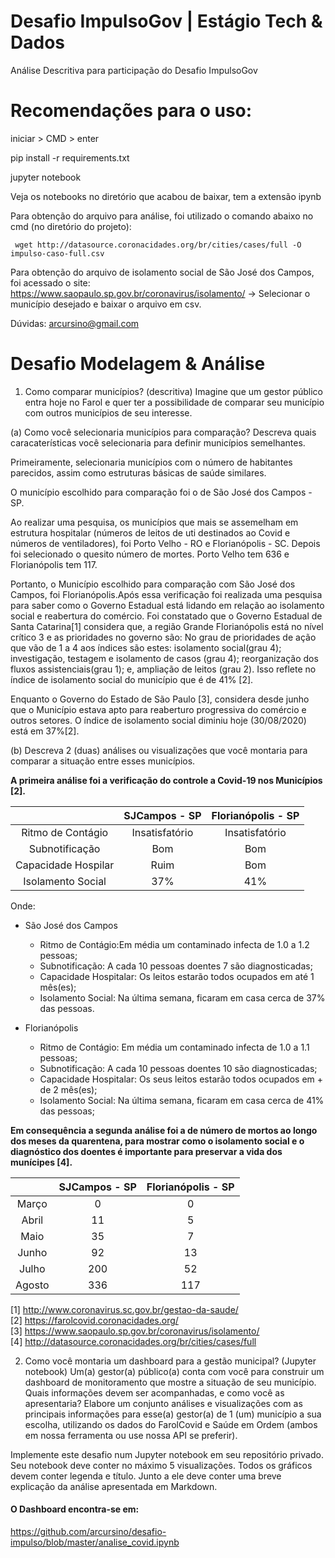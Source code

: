 # Desafio ImpulsoGov | Estágio Tech & Dados

Análise Descritiva para participação do Desafio ImpulsoGov



# Recomendações para o uso:

iniciar > CMD > enter

pip install -r requirements.txt

jupyter notebook

Veja os notebooks no diretório que acabou de baixar, tem a extensão ipynb

Para obtenção do arquivo para análise, foi utilizado o comando abaixo no cmd (no diretório do projeto):

```
 wget http://datasource.coronacidades.org/br/cities/cases/full -O impulso-caso-full.csv

```
Para obtenção do arquivo de isolamento social de São José dos Campos, foi acessado o site:
https://www.saopaulo.sp.gov.br/coronavirus/isolamento/  -> Selecionar o município desejado e baixar o arquivo em csv.


Dúvidas: arcursino@gmail.com

# Desafio Modelagem & Análise

1. Como comparar municípios? (descritiva)
Imagine que um gestor público entra hoje no Farol e quer ter a possibilidade de comparar seu município com outros municípios de seu interesse. 

(a) Como você selecionaria municípios para comparação? Descreva quais caracaterísticas você selecionaria para definir municípios semelhantes. 

Primeiramente, selecionaria municípios com o número de habitantes parecidos, assim como estruturas básicas de saúde similares. 

O município escolhido para comparação foi o de São José dos Campos - SP.

Ao realizar uma pesquisa, os municípios que mais se assemelham em estrutura hospitalar (números de leitos de uti destinados ao Covid e números de ventiladores), foi Porto Velho - RO e Florianópolis - SC. 
Depois foi selecionado o quesito número de mortes. Porto Velho tem 636 e Florianópolis tem 117.

Portanto, o Município escolhido para comparação com São José dos Campos, foi Florianópolis.Após essa verificação foi realizada uma pesquisa para saber como o Governo Estadual está lidando em relação ao isolamento social e reabertura do comércio. Foi constatado que o Governo Estadual de Santa Catarina[1] considera que, a região Grande Florianópolis está no nível crítico 3 e as prioridades no governo são: No grau de prioridades de ação que vão de 1 a 4 aos índices são estes: isolamento social(grau 4); investigação, testagem e isolamento de casos (grau 4); reorganização dos fluxos assistenciais(grau 1); e, ampliação de leitos (grau 2). 
Isso reflete no índice de isolamento social do município que é de 41% [2].

Enquanto o Governo do Estado de São Paulo [3], considera desde junho que o Município estava apto para reaberturo progressiva do comércio e outros setores. O índice de isolamento social diminiu hoje (30/08/2020) está em 37%[2].

(b) Descreva 2 (duas) análises ou visualizações que você montaria para comparar a situação entre esses municípios. 

**A primeira análise foi a verificação do controle a Covid-19 nos Municípios [2].**

|                    | **SJCampos - SP**  | **Florianópolis - SP** |
|:------------------:|:------------------:|:----------------------:|
|Ritmo de Contágio   | Insatisfatório     | Insatisfatório         |
|Subnotificação      | Bom                | Bom                    |
|Capacidade Hospilar | Ruim               | Bom                    |
|Isolamento Social   | 37%                | 41%                    |


Onde:
 - São José dos Campos  
    - Ritmo de Contágio:Em média um contaminado infecta de 1.0 a 1.2 pessoas;
    - Subnotificação: A cada 10 pessoas doentes 7 são diagnosticadas;
    - Capacidade Hospitalar: Os leitos estarão todos ocupados em até 1 mês(es);
    - Isolamento Social: Na última semana, ficaram em casa cerca de 37% das pessoas.

 - Florianópolis
    - Ritmo de Contágio: Em média um contaminado infecta de 1.0 a 1.1 pessoas;
    - Subnotificação: A cada 10 pessoas doentes 10 são diagnosticadas;
    - Capacidade Hospitalar: Os seus leitos estarão todos ocupados em + de 2 mês(es);
    - Isolamento Social: Na última semana, ficaram em casa cerca de 41% das pessoas;


**Em consequência a segunda análise foi a de número de mortos ao longo dos meses da quarentena, para mostrar como o isolamento social e o diagnóstico dos doentes é importante para preservar a vida dos munícipes [4].**

|           | **SJCampos - SP**  | **Florianópolis - SP** |
|:---------:|:------------------:|:----------------------:|
|Março      | 0                  | 0                      |
|Abril      | 11                 | 5                      |
|Maio       | 35                 | 7                      |
|Junho      | 92                 | 13                     |
|Julho      | 200                | 52                     |
|Agosto     | 336                | 117                    |



[1] http://www.coronavirus.sc.gov.br/gestao-da-saude/ <br>
[2] https://farolcovid.coronacidades.org/ <br>
[3] https://www.saopaulo.sp.gov.br/coronavirus/isolamento/ <br>
[4] http://datasource.coronacidades.org/br/cities/cases/full <br>

2. Como você montaria um dashboard para a gestão municipal? (Jupyter notebook)
Um(a) gestor(a) público(a) conta com você para construir um dashboard de monitoramento que mostre a situação de seu município. Quais informações devem ser acompanhadas, e como você as apresentaria? Elabore um conjunto análises e visualizações com as principais informações para esse(a) gestor(a) de 1 (um) município a sua escolha, utilizando os dados do FarolCovid e Saúde em Ordem (ambos em nossa ferramenta ou use nossa API se preferir).

Implemente este desafio num Jupyter notebook em seu repositório privado.
Seu notebook deve conter no máximo 5 visualizações.
Todos os gráficos devem conter legenda e título. Junto a ele deve conter uma breve explicação da análise apresentada em Markdown.

#### O Dashboard encontra-se em:
https://github.com/arcursino/desafio-impulso/blob/master/analise_covid.ipynb
